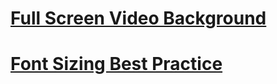 # [Full Screen Video Background](https://slicejack.com/fullscreen-html5-video-background-css/)

# [Font Sizing Best Practice](https://blog.logrocket.com/the-elements-of-responsive-typography/#:~:text=It's%20generally%20considered%20best%20practice,size%20rules%20in%20your%20CSS.)